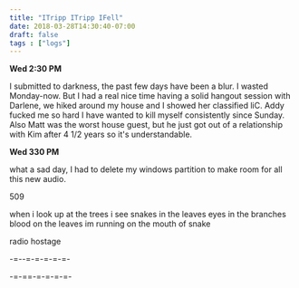 ```yaml
---
title: "ITripp ITripp IFell"
date: 2018-03-28T14:30:40-07:00
draft: false
tags : ["logs"]
---
```


**Wed 2:30 PM**

I submitted to darkness, the past few days have been a blur. I wasted Monday-now. But I had a real nice time having a solid hangout session with Darlene, we hiked around my house and I showed her classified liC.
Addy fucked me so hard I have wanted to kill myself consistently since Sunday.
Also Matt was the worst house guest, but he just got out of a relationship with Kim after 4 1/2 years so it's understandable.



**Wed 330 PM**  


what a sad day, I had to delete my windows partition to make room for all this new audio.




509


when i look up at the trees
i see snakes in the leaves
eyes in the branches
blood on the leaves
im running on the mouth of snake




radio hostage

-=--=-=-=-=-=-

-=-==-=-=-=-=-
